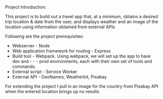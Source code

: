 Project Introduction:

This project is to build out a travel app that, at a minimum, obtains a desired trip location & date from the user, and displays weather and an image of the location using information obtained from external APIs

Following are the project prerequisites:

- Webserver - Node
- Web application framework for routing - Express
- Build tool - Webpack. Using webpack, we will set up the app to have dev and - - - prod environments, each with their own set of tools and commands.
- External script - Service Worker
- External API - GeoNames, Weatherbit, Pixabay

For extending the project I pull in an image for the country from Pixabay API when the entered location brings up no results

